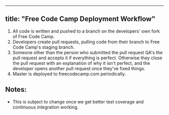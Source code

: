 
---
title: "Free Code Camp Deployment Workflow"
---

1.  All code is written and pushed to a branch on the developers' own fork of Free Code Camp.
2.  Developers create pull requests, pulling code from their branch to Free Code Camp's staging branch.
3.  Someone other than the person who submitted the pull request QA's the pull request and accepts it if everything is perfect. Otherwise they close the pull request with an explanation of why it isn't perfect, and the developer opens another pull request once they've fixed things.
4.  Master is deployed to freecodecamp.com periodically.

## Notes:

*   This is subject to change once we get better test coverage and continuous integration working.
